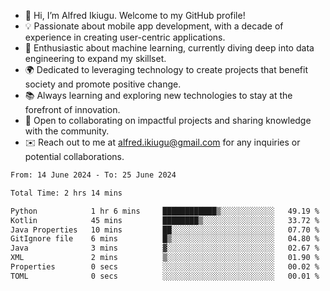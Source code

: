 -	👋 Hi, I’m Alfred Ikiugu. Welcome to my GitHub profile!
- 💡 Passionate about mobile app development, with a decade of experience in creating user-centric applications.
- 🤖 Enthusiastic about machine learning, currently diving deep into data engineering to expand my skillset.
- 🌍 Dedicated to leveraging technology to create projects that benefit society and promote positive change.
- 📚 Always learning and exploring new technologies to stay at the forefront of innovation.
- 💬 Open to collaborating on impactful projects and sharing knowledge with the community.
- ✉️ Reach out to me at alfred.ikiugu@gmail.com for any inquiries or potential collaborations.

<!---
ikiugu/ikiugu is a ✨ special ✨ repository because its `README.md` (this file) appears on your GitHub profile.
You can click the Preview link to take a look at your changes.
--->

<!--START_SECTION:waka-->

```txt
From: 14 June 2024 - To: 25 June 2024

Total Time: 2 hrs 14 mins

Python            1 hr 6 mins     ████████████▒░░░░░░░░░░░░   49.19 %
Kotlin            45 mins         ████████▒░░░░░░░░░░░░░░░░   33.72 %
Java Properties   10 mins         ██░░░░░░░░░░░░░░░░░░░░░░░   07.70 %
GitIgnore file    6 mins          █▒░░░░░░░░░░░░░░░░░░░░░░░   04.80 %
Java              3 mins          ▓░░░░░░░░░░░░░░░░░░░░░░░░   02.67 %
XML               2 mins          ▒░░░░░░░░░░░░░░░░░░░░░░░░   01.90 %
Properties        0 secs          ░░░░░░░░░░░░░░░░░░░░░░░░░   00.02 %
TOML              0 secs          ░░░░░░░░░░░░░░░░░░░░░░░░░   00.01 %
```

<!--END_SECTION:waka-->
